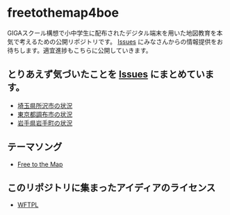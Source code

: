 # freetothemap4boe
GIGAスクール構想で小中学生に配布されたデジタル端末を用いた地図教育を本気で考えるための公開リポジトリです。
[Issues](https://github.com/furuhashilab/freetothemap4boe/issues) にみなさんからの情報提供をお待ちします。適宜進捗もこちらに公開していきます。

## とりあえず気づいたことを [Issues](https://github.com/furuhashilab/freetothemap4boe/issues) にまとめています。
* [埼玉県所沢市の状況](https://github.com/furuhashilab/freetothemap4boe/labels/%E6%89%80%E6%B2%A2%E5%B8%82)
* [東京都調布市の状況](https://github.com/furuhashilab/freetothemap4boe/labels/%E8%AA%BF%E5%B8%83%E5%B8%82)
* [岩手県岩手町の状況](https://github.com/furuhashilab/freetothemap4boe/labels/%E5%B2%A9%E6%89%8B%E7%94%BA)

## テーマソング
* [Free to the Map](https://github.com/osmfj/sotm2012tokyo)


## このリポジトリに集まったアイディアのライセンス
* [WFTPL](https://github.com/furuhashilab/freetothemap4boe/blob/main/LICENSE)
